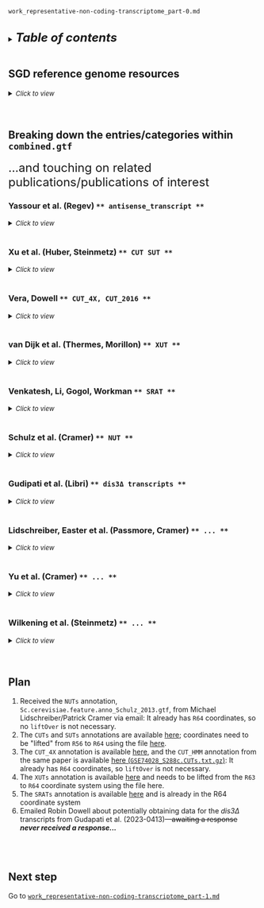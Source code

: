 
`work_representative-non-coding-transcriptome_part-0.md`
<br />
<br />

<details>
<summary><b><font size="+2"><i>Table of contents</i></font></b></summary>
<!-- MarkdownTOC -->

1. [SGD reference genome resources](#sgd-reference-genome-resources)
1. [Breaking down the entries/categories within `combined.gtf`](#breaking-down-the-entriescategories-within-combinedgtf)
    1. [Yassour et al. \(Regev\) `** antisense_transcript **`](#yassour-et-al-regev--antisense_transcript-)
        1. [Links](#links)
        1. [Problem](#problem)
        1. [Conclusion](#conclusion)
    1. [Xu et al. \(Huber, Steinmetz\) `** CUT SUT **`](#xu-et-al-huber-steinmetz--cut-sut-)
        1. [Links](#links-1)
        1. [Details](#details)
        1. [Related Methods entries](#related-methods-entries)
            1. [Array data analysis](#array-data-analysis)
            1. [Transcript categorization](#transcript-categorization)
            1. [Definition of CUTs](#definition-of-cuts)
        1. [Question and answer](#question-and-answer)
            1. [Question/problem](#questionproblem)
            1. [Answer](#answer)
                1. [Code/printed](#codeprinted)
        1. [Conclusion](#conclusion-1)
    1. [Vera, Dowell `** CUT_4X, CUT_2016 **`](#vera-dowell--cut_4x-cut_2016-)
        1. [Links](#links-2)
        1. [Details](#details-1)
            1. [Related Methods entry](#related-methods-entry)
                1. [*Explicit duration hidden Markov model*](#explicit-duration-hidden-markov-model)
                1. [*CUT identification*](#cut-identification)
                1. [*Annotation overlap and significance test*](#annotation-overlap-and-significance-test)
                1. [*Conserved CUT expression*](#conserved-cut-expression)
        1. [Question and answer #1](#question-and-answer-1)
            1. [Question](#question)
            1. [Answer](#answer-1)
        1. [Question and answer #2](#question-and-answer-2)
            1. [Question](#question-1)
                1. [Code](#code)
            1. [Answer](#answer-2)
        1. [Conclusion](#conclusion-2)
    1. [van Dijk et al. \(Thermes, Morillon\) `** XUT **`](#van-dijk-et-al-thermes-morillon--xut-)
        1. [Links](#links-3)
        1. [Question and answer](#question-and-answer-1)
            1. [Question](#question-2)
            1. [Answer](#answer-3)
        1. [Conclusion](#conclusion-3)
        1. [Miscellaneous](#miscellaneous)
    1. [Venkatesh, Li, Gogol, Workman `** SRAT **`](#venkatesh-li-gogol-workman--srat-)
        1. [Links](#links-4)
        1. [Details](#details-2)
            1. [Related methods entry](#related-methods-entry-1)
        1. [Question and answer](#question-and-answer-2)
            1. [Question](#question-3)
            1. [Answer](#answer-4)
        1. [Conclusion](#conclusion-4)
    1. [Schulz et al. \(Cramer\) `** NUT **`](#schulz-et-al-cramer--nut-)
        1. [Project links](#project-links)
        1. [Problem/note](#problemnote)
        1. [Evidence for the above](#evidence-for-the-above)
            1. [From Extended Experimental procedures, "PAR-CLIP Data Analysis"](#from-extended-experimental-procedures-par-clip-data-analysis)
            1. [From Extended Experimental procedures, "Multiplex ChIP-seq"](#from-extended-experimental-procedures-multiplex-chip-seq)
            1. [Related: Entry from *Genome Res* paper](#related-entry-from-genome-res-paper)
        1. [Solution: Email Patrick Cramer for the file](#solution-email-patrick-cramer-for-the-file)
            1. [Message #1](#message-1)
            1. [Message #2](#message-2)
            1. [Message #3](#message-3)
            1. [Message #4](#message-4)
    1. [Gudipati et al. \(Libri\) `** dis3Δ transcripts **`](#gudipati-et-al-libri--dis3%CE%94-transcripts-)
        1. [Links](#links-5)
        1. [Problem](#problem-1)
        1. [Maybe](#maybe)
        1. [Email to Robin Dowell](#email-to-robin-dowell)
    1. [Lidschreiber, Easter et al. \(Passmore, Cramer\) `** ... **`](#lidschreiber-easter-et-al-passmore-cramer---)
        1. [How I found this article](#how-i-found-this-article)
        1. [Question](#question-4)
    1. [Yu et al. \(Cramer\) `** ... **`](#yu-et-al-cramer---)
        1. [Links](#links-6)
        1. [How I found this article](#how-i-found-this-article-1)
    1. [Wilkening et al. \(Steinmetz\) `** ... **`](#wilkening-et-al-steinmetz---)
1. [Plan](#plan)
1. [Next step](#next-step)

<!-- /MarkdownTOC -->
</details>
<br />

<a id="sgd-reference-genome-resources"></a>
## SGD reference genome resources
<details>
<summary><font size="2"><i>Click to view</i></font></summary>

- [*G3* publication describing the history of the *S. cerevisiae* `S288c` reference genome](https://wiki.yeastgenome.org/images/1/1d/Engel_2013_PMID_24374639.pdf)
- [Downloads site](http://sgd-archive.yeastgenome.org/)
- [DNA and protein sequences](http://sgd-archive.yeastgenome.org/sequence)
- [List of dates of Genome Releases](http://downloads.yeastgenome.org/sequence/S288C_reference/dates_of_genome_releases.tab)
- [List of all chromosome sequence changes]()
- [`S288c` genome releases](http://sgd-archive.yeastgenome.org/sequence/S288C_reference/genome_releases/)
- [`S288c` genome `liftOver` chain files](http://sgd-archive.yeastgenome.org/sequence/S288C_reference/genome_releases/liftover/)
- [Other yeast strain genomes](http://sgd-archive.yeastgenome.org/sequence/strains)
</details>
<br />
<br />

<a id="breaking-down-the-entriescategories-within-combinedgtf"></a>
## Breaking down the entries/categories within `combined.gtf`
<font size="+2">...and touching on related publications/publications of interest</font>

<a id="yassour-et-al-regev--antisense_transcript-"></a>
### Yassour et al. (Regev) `** antisense_transcript **`
<details>
<summary><font size="2"><i>Click to view</i></font></summary>

Strand-specific RNA sequencing reveals extensive regulated long antisense transcripts that are conserved across yeast species, *Genome Biol* 2010

<a id="links"></a>
#### Links
- [Publication at genomebiology.com](https://genomebiology.biomedcentral.com/articles/10.1186/gb-2010-11-8-r87)
- [SGD entry for the publication](http://yeastgenome.org/reference/S000136009)
- [GEO Series GSE21739](http://ncbi.nlm.nih.gov/geo/query/acc.cgi?acc=GSE21739)

<a id="problem"></a>
#### Problem
- Given when this paper was published, it is not possible for the genomic coordinates to be in the `R64-1-1` system, the coordinate system used in our work.
- Furthermore, it is not clear in the paper what genome they aligned to.
- Given the date of publication, they may have used `R61-1-1 2008_06_05` ( UCSC Genome Browser version `sacCer2`) or perhaps (`R62-1-1 2009_02_18`)&mdash;or perhaps something even earlier than `R61`.

<a id="conclusion"></a>
#### Conclusion
These data are not usable in their current state.
</details>
<br />

<a id="xu-et-al-huber-steinmetz--cut-sut-"></a>
### Xu et al. (Huber, Steinmetz) `** CUT SUT **`
<details>
<summary><font size="2"><i>Click to view</i></font></summary>

Bidirectional promoters generate pervasive transcription in yeast, *Nature* 2009

<a id="links-1"></a>
#### Links
- [Publication at nature.com](https://www.nature.com/articles/nature07728)
- [ArrayExpress entry for the publication, E-TABM-590](https://www.ebi.ac.uk/biostudies/arrayexpress/studies/E-TABM-590?query=E-TABM-590)

<a id="details"></a>
#### Details
- CUT features (*not CUT_4X and CUT_2016*) come from `41586_2009_BFnature07728_MOESM276_ESM.xls` (Supplementary Table 3) tab "C".
- SUT features come from `41586_2009_BFnature07728_MOESM276_ESM.xls` (Supplementary Table 3) tab "B".
- (*"ORF-T's" are in tab "A"*.)
- Fasta used for alignment is available here: [steinmetzlab.embl.de/NFRsharing/scAll.fsa](steinmetzlab.embl.de/NFRsharing/scAll.fsa)

<a id="related-methods-entries"></a>
#### Related Methods entries
<a id="array-data-analysis"></a>
##### Array data analysis
Arrays profiled in conditions YPD, YPE and YPGal were normalized with genomic DNA as in \[16\]. Only the probes matching exactly and uniquely to the `S288c` genome were considered further. The normalized data were jointly segmented using a segmentation algorithm \[16\] and the automatically identified segments were curated using a custom web-interface ([Supplementary Information](https://www.nature.com/articles/nature07728#MOESM275)). This defined the set of manually curated transcripts.

To identify CUTs, arrays for the *rrp6Δ* strain were segmented jointly with the arrays of the wild-type strain in the same condition (SDC). `YJM789` arrays were normalized with `YJM789` genomic DNA as a reference. Only the probes matching exactly and uniquely to the `S288c`-aligned part of the `YJM789` sequence were considered further. The normalized data were segmented based on the alignment between `S288c` and `YJM789` \[28\].

<a id="transcript-categorization"></a>
##### Transcript categorization
The manually curated transcripts were overlapped with the genome annotation features and classified as: (1) SUTs, if they did not overlap with existing annotation; (2) ORF-Ts, if they overlapped with a verified or uncharacterized ORF; or (3) other. Transcripts detected solely in rrp6Δ were defined as (4) CUTs (see next section). We refer to the union of SUTs and CUTs also as unannotated transcripts. (5) Antisense transcripts were defined as unannotated transcripts that overlapped with other transcripts on the opposite strand.

<a id="definition-of-cuts"></a>
##### Definition of CUTs
The automatically detected segments for the *rrp6Δ* strain were overlapped with the manually curated transcripts. We defined three criteria: to not overlap any annotated feature; to show higher than twofold expression in *rrp6Δ* compared to wild type; and to be at least 100 bases long. Two types of CUTs were defined. CUTs of the first type were *rrp6Δ* segments that did not overlap any manually curated segments and fulfilled all three criteria. CUTs of the second type were derived from the *rrp6Δ* segments overlapping manually curated transcripts in either a one-to-one or a many-to-one relationship. The *rrp6Δ*-specific (non-overlapping) parts of these segments were classified as CUTs if they fulfilled all criteria.

<a id="question-and-answer"></a>
#### Question and answer
<a id="questionproblem"></a>
##### Question/problem
But what is `scAll.fsa`&mdash;i.e., what version of *S. cerevisiae* `S288c` is this?

<a id="answer"></a>
##### Answer
It appears to be '`S288C_reference_genome_R56-1-1_20070406/S288C_reference_sequence_R56-1-1_20070406.fsa`'

<a id="codeprinted"></a>
###### Code/printed
<details>
<summary><i>Code/printed: Answer</i></summary>

```bash
#!/bin/bash

cmp \
    scAll.fsa \
    S288C_reference_genome_R64-3-1_20210421/S288C_reference_sequence_R64-3-1_20210421.fsa
# scAll.fsa S288C_reference_genome_R64-3-1_20210421/S288C_reference_sequence_R64-3-1_20210421.fsa differ: char 3994, line 65

cmp \
    scAll.fsa \
    S288C_reference_genome_R58-1-1_20080305/S288C_reference_sequence_R58-1-1_20080305.fsa
# scAll.fsa S288C_reference_genome_R58-1-1_20080305/S288C_reference_sequence_R58-1-1_20080305.fsa differ: char 59260, line 971

cmp \
    scAll.fsa \
    S288C_reference_genome_R59-1-1_20080603/S288C_reference_sequence_R59-1-1_20080603.fsa
# scAll.fsa S288C_reference_genome_R59-1-1_20080603/S288C_reference_sequence_R59-1-1_20080603.fsa differ: char 59260, line 971

cmp \
    scAll.fsa \
    S288C_reference_genome_R54-1-1_20061006/S288C_reference_sequence_R54-1-1_20061006.fsa
# scAll.fsa S288C_reference_genome_R54-1-1_20061006/S288C_reference_sequence_R54-1-1_20061006.fsa differ: char 142600, line 2338

cmp \
    scAll.fsa \
    S288C_reference_genome_R55-1-1_20061110/S288C_reference_sequence_R55-1-1_20061110.fsa
# scAll.fsa S288C_reference_genome_R55-1-1_20061110/S288C_reference_sequence_R55-1-1_20061110.fsa differ: char 142600, line 2338

cmp \
    scAll.fsa \
    S288C_reference_genome_R56-1-1_20070406/S288C_reference_sequence_R56-1-1_20070406.fsa

cmp \
    scAll.fsa \
    S288C_reference_genome_R56-1-1_20070406/S288C_reference_sequence_R56-1-1_20070406.fsa \
        && echo "no difference"
# no difference
```
</details>
<br />

<a id="conclusion-1"></a>
#### Conclusion
OK, so it looks like they used `R56-1-1`; thus, the coordinates need to be lifted over from `R56-1-1` to `R64-1-1`. Will need [this particular `liftOver` chain file](sgd-archive.yeastgenome.org/sequence/S288C_reference/genome_releases/liftover/V56_2007_04_06_V64_2011_02_03.over.chain)
</details>
<br />

<a id="vera-dowell--cut_4x-cut_2016-"></a>
### Vera, Dowell `** CUT_4X, CUT_2016 **`
<details>
<summary><font size="2"><i>Click to view</i></font></summary>

<u>Survey of cryptic unstable transcripts in yeast, *BMC Genomics* 2016</u>

<a id="links-2"></a>
#### Links
- [Publication at BMC Genomics](https://bmcgenomics.biomedcentral.com/articles/10.1186/s12864-016-2622-5)
- CUT annotation from the paper: [`12864_2016_2622_MOESM5_ESM.xlsx`](https://static-content.springer.com/esm/art%3A10.1186%2Fs12864-016-2622-5/MediaObjects/12864_2016_2622_MOESM5_ESM.xlsx) (Table S1)

<a id="details-1"></a>
#### Details
<a id="related-methods-entry"></a>
##### Related Methods entry
<a id="explicit-duration-hidden-markov-model"></a>
###### *Explicit duration hidden Markov model*
We developed an explicit duration hidden Markov model (HMM) to analyze per nucleotide *rrp6Δ*/WT RNA-seq fold change signal (Fig. 1a) using the `Matlab` HMM toolkit (MATLAB 2012b, The MathWorks Inc., Natick, MA, 2012). The HMM consists of two main states, one parameterized to non-elevated regions of the transcriptome (i.e. not CUTs) and one for elevated (approximately ≥2 fold) regions of the transcriptome (i.e. CUTs). Specifically we expanded the CUT state into nine identical sub-states with unidirectional movement through the model (Additional file 14: Figure S11) thereby setting the minimum length of a CUT to nine nucleotides and producing a 10-State model that approximates a hidden semi-Markov model \[51\]. This allowed us to deviate from the exponential duration modelling of traditional HMMs and produce CUT annotations with a length distribution that better approximated previous studies \[5, 11\]. We note that when the model is used to generate representative sequences, the CUT state of the model produced sequences that are generally long (>34,000 bp) reflecting our bias to identify long regions of relatively consistent elevated coverage. Per nucleotide fold change values were converted to discrete values for analysis by our HMM as necessitated by the Matlab toolkit (Additional file 10: Table S5). Transition and emission probabilities are available in (Additional file 10: Tables S4, S5).

<a id="cut-identification"></a>
###### *CUT identification*
From the HMM we derived an initial set of raw CUT annotations. These raw annotations were filtered to remove snRNAs, snoRNAs, and rRNAs as well as expected hits resulting from genotypic differences in *rrp6Δ* strains relative to WT. Any remaining regions within 450 bp were merged together into a single annotation. Regions with average *rrp6Δ* read coverage less than the upper two-thirds of all nonzero coverage values for that strain and any regions less than 100 nt in length also were removed. Final CUT annotations are available from the GEO repository under accession number GSE74028 at http://www.ncbi.nlm.nih.gov/geo.

<a id="annotation-overlap-and-significance-test"></a>
###### *Annotation overlap and significance test*
We used `IntersectBed` \[50\] to quantify the extent of overlap between our HMM `S288c` CUT annotations and other data sets (Fig. 1b) requiring overlap of ≥25 % the length of either annotation. Because we removed raw HMM CUT annotations that overlapped snRNAs, snoRNAs, and rRNAs, we likewise removed any annotations from Xu et al. \[11\] and Gudipati et al. \[31\] that overlapped the removed raw HMM CUTs in `S288c` to properly reflect the extent of overlap between these data sets and our `S288c` CUTs. Hence only 885 of a total 925 Xu et al. \[11\] CUTs and 1972 of a total 2032 Gudipati et al. \[31\] dis3Δ transcripts were used in subsequent overlap analyses. To determine statistical significant we randomly sampled genomic regions with the same length distribution as `S288c` identified CUTs. After 200 iterations, overlap of these randomly sampled regions and previously annotated CUTs or *dis3Δ* transcripts approximate a normal distribution (Additional file 2: Figure S2B,E). We use two standard deviations from the mean to assess significance within our CUT annotations.

<a id="conserved-cut-expression"></a>
###### *Conserved CUT expression*
First we converted all CUT annotations from strain-specific coordinates to the 4-way alignment coordinate system. Then we calculated a histogram of CUT annotations along the 4-way alignment and all continuous regions ≥1 in the histogram were selected. The total histogram signal over these selected regions was averaged and used to determine the total number of CUTs overlapping that region. Regions with an average histogram signal >4 denoted 4x conserved CUT expression. We identified 208 regions where the CUT annotations were incongruent across the four strains and applied hand edits to resolve these incongruences where possible. Additionally, we examined those CUTs in 3 of the 4 strains and if the CUT is missed in the fourth strain by our filtering procedure (i.e. the fourth strain has a CUT in the raw HMM output) we brought back the filtered CUT annotation and considered these to be 4X conserved CUTs. The resulting changes in CUT annotations are reflected in summaries reported in Fig. 3a. After removing those CUTs with indels (relative to the four-way alignment) for more than 25% the length of the CUT, we derived the conserved expression results reported in Fig. 3c, d. In the case of unique CUTs (Fig. 3d) we only reported those CUTs that did not overlap a raw (but removed) annotation in either of other strains. To determine the significance of our CUT conservation analysis we randomized CUT annotations in all four strains to assess the chance of CUT conservation simply by chance. With 200 iterations, little to no random 4x conserved CUTs were found (Additional file 15: Figure S12).

<a id="question-and-answer-1"></a>
#### Question and answer #1
<a id="question"></a>
##### Question
What's the coordinate system? Does `liftOver` need to be performed?

<a id="answer-1"></a>
##### Answer
From <b>Methods</b> *"Genome sequences and annotations"*: "`S288c` genome and annotations are from the Saccharomyces Genome Database (SGD) `S288c` genome version 64 \[29\]." Thus, `liftOver` does not need to be performed.

<a id="question-and-answer-2"></a>
#### Question and answer #2
<a id="question-1"></a>
##### Question
What are the differences between CUT_2016 and CUT_4X in `combined.gtf`?

<a id="code"></a>
###### Code
<details>
<summary><i>Code: Question</i></summary>

```r
#!/usr/bin/env Rscript

Vera_Dowell <- t_ncRNA[stringr::str_detect(t_ncRNA$source, "^Vera*"), ]
Vera_Dowell$gene_id[!(
    duplicated(Vera_Dowell$gene_id) |
    duplicated(Vera_Dowell$gene_id, fromLast = TRUE)
)]
# [1] "CUT4251" "CUT4379"

Vera_Dowell[Vera_Dowell$gene_id %in% c("CUT4251", "CUT4379"), ]
# # A tibble: 2 × 9
#   seqnames start   end width strand source           type     score gene_id
#   <chr>    <int> <int> <int> <fct>  <fct>            <fct>    <dbl> <chr>  
# 1 XV       78074 78494   421 -      Vera_Dowell_2016 CUT_2016    NA CUT4251
# 2 XV       92778 92896   119 -      Vera_Dowell_2016 CUT_2016    NA CUT4379
```
`#NOTE` Both are found associated with type CUT_2016 but not type CUT_4X
</details>
<br />

<a id="answer-2"></a>
##### Answer
Except for the above two entries, they seem to be overwhelmingly the same. It's not clear to me what the two extra "CUT_2016" entried are amid all Vera, Dowell features.

<a id="conclusion-2"></a>
#### Conclusion
Move forward with CUT_4X (more specifically, the entries in [`12864_2016_2622_MOESM5_ESM.xlsx`](https://static-content.springer.com/esm/art%3A10.1186%2Fs12864-016-2622-5/MediaObjects/12864_2016_2622_MOESM5_ESM.xlsx), i.e., Table S1 from the publication).
</details>
<br />

<a id="van-dijk-et-al-thermes-morillon--xut-"></a>
### van Dijk et al. (Thermes, Morillon) `** XUT **`
<details>
<summary><font size="2"><i>Click to view</i></font></summary>

<u>XUTs are a class of Xrn1-sensitive antisense regulatory non-coding RNA in yeast, *Nature* 2011</u>

<a id="links-3"></a>
#### Links
- [Pubmed entry for the publication](pubmed.ncbi.nlm.nih.gov/21697827/)
- [Nature page for the publication](https://www.nature.com/articles/nature10118)

<a id="question-and-answer-1"></a>
#### Question and answer
<a id="question-2"></a>
##### Question
What's the coordinate system? Does `liftOver` need to be performed?

<a id="answer-3"></a>
##### Answer
From <b>Online Methods</b>, *"Transcriptome analysis and normalization"*: Genome was annotated according to SGD (http://www.yeastgenome.org/, 5 January 2010); SUT (stable unannotated transcript) and CUT (cryptic unstable transcript) annotations were retrieved \[22\].

According to \[`dates_of_genome_releases.tab` from the SGD\](`#TODO` *link to the file*), the "5 January 2010" release is "`R63-1-1 2010_01_05`".

`#TODO` `liftOver` from `R63` to `R64`

<a id="conclusion-3"></a>
#### Conclusion
1. Download the XUT annotation file (`gff3`)
- [Source page](http://vm-gb.curie.fr/XUT/index.htm)
- [The file proper](http://vm-gb.curie.fr/XUT/XUTs_Van_Dijk_et_al_2011.gff)
2. "Lift" the file from `R63` coordinates to `R64` coordinates

<a id="miscellaneous"></a>
#### Miscellaneous
There are 1658 entries in [the above `gff3`](http://vm-gb.curie.fr/XUT/XUTs_Van_Dijk_et_al_2011.gff) (which need to be "lifted" from `R63` to `R64`); for some reason, there are 1657 related records in `combined.gtf`. Just go with the `gff3` from van Dijk et al.
</details>
<br />

<a id="venkatesh-li-gogol-workman--srat-"></a>
### Venkatesh, Li, Gogol, Workman `** SRAT **`
<details>
<summary><font size="2"><i>Click to view</i></font></summary>

<u>Selective suppression of antisense transcription by Set2-mediated H3K36 methylation, *Nat Comm* 2016</u>

<a id="links-4"></a>
#### Links
- [Nature page for the publication](https://www.nature.com/articles/ncomms13610)

<a id="details-2"></a>
#### Details
<a id="related-methods-entry-1"></a>
##### Related methods entry
From <b>Methods</b> *"Identification of novel transcripts"*: "We aligned the unique reads obtained from the *SET2* deletion strain to the yeast genome (based on sequence dated April 2011 in the Saccharomyces Genome Database (http://www.yeastgenome.org/) and was obtained from the site ftp://ftp.ncbi.nlm.nih.gov/genbank/genomes/Eukaryotes/fungi/Saccharomyces_cerevisiae/SacCer_Apr2011) and identified all transcripts arising from each strand using the `Cufflinks` program. A five-nucleotide read gap was used to separate different transcripts. We used the `BEDtools` bioinformatics suite to refine this list of novel transcripts to remove known coding transcripts and their untranslated regions \[29\], and previously identified pervasive transcripts like the cryptic unstable transcripts (CUTs) \[4,5\], stable unannotated transcripts (SUTs) \[4\], and the Xrn1-sensitive unstable transcripts (XUTs) \[6\]. A discrepancy in these annotations arises from the fact that each transcript class was identified independent of one another, resulting in duplications that have not been resolved. We avoided this pitfall by removing all previously identified transcripts in our novel RNA identification pipeline. The resultant list of 1,179 novel transcripts (Supplementary Data 6) consisted entirely of transcripts from the antisense strand of protein-coding genes. This list was further pared down by estimating the differential expression of these transcripts (using limma in R) and requiring that the following parameters were met. First, to make sure that valid and complete transcripts were being designated, we selected identified transcripts with detectable expression (FPKM>1) either in the wild-type or the *SET2* deletion strain. This requirement also ensured that transcripts with breaks in the reads were removed from the analysis. Second, transcripts with a FDR of <5% (adjusted P value <0.05) were selected. Finally, we instituted a cutoff at twofold increase in the abundance of the transcripts in the *SET2* deletion mutant over the wild-type, to select ones that are upregulated upon loss of Set2. These parameters helped us obtain a list of 853 transcripts that we named SRATs."

<a id="question-and-answer-2"></a>
#### Question and answer
<a id="question-3"></a>
##### Question
What's the coordinate system? Does `liftOver` need to be performed?

<a id="answer-4"></a>
##### Answer
The coordinate system is "`SacCer_Apr2011`"; per [the SGD's official dates of genome releases](http://downloads.yeastgenome.org/sequence/S288C_reference/dates_of_genome_releases.tab), this looks to be the same as `R64-1-1`, which is given a release date of February, 2011. Thus, it seems that the authors used `R64-1-1`.

```txt
R54-1-1 2006_10_06
R55-1-1 2006_11_10
R56-1-1 2007_04_06
R57-1-1 2007_12_12
R58-1-1 2008_03_05
R59-1-1 2008_06_03
R60-1-1 2008_06_04
R61-1-1 2008_06_05      UCSC Genome Browser version sacCer2
R62-1-1 2009_02_18
R63-1-1 2010_01_05
R64-1-1 2011_02_03      UCSC Genome Browser version sacCer3
R64-2-1 2014_11_18      RefSeq GCF_000146045.1|GenBank GCA_000146045.1
R64-3-1 2021-04-21      RefSeq GCF_000146045.2|GenBank GCA_000146045.2 https://wiki.yeastgenome.org/index.php/
```

<a id="conclusion-4"></a>
#### Conclusion
Download the SRAT annotations: [`41467_2016_BFncomms13610_MOESM1735_ESM.csv`](static-content.springer.com/esm/art%3A10.1038%2Fncomms13610/MediaObjects/41467_2016_BFncomms13610_MOESM1735_ESM.csv) (Supplementary Data 1)
</details>
<br />

<a id="schulz-et-al-cramer--nut-"></a>
### Schulz et al. (Cramer) `** NUT **`
<details>
<summary><font size="2"><i>Click to view</i></font></summary>

<u>Transcriptome surveillance by selective termination of noncoding RNA synthesis, *Cell* 2013-1121</u>

<a id="project-links"></a>
#### Project links
- [EBI](https://www.ebi.ac.uk/ena/browser/view/PRJEB4393)
- [ArrayExpress](https://www.ebi.ac.uk/biostudies/arrayexpress/studies/E-MTAB-1766)

<a id="problemnote"></a>
#### Problem/note
Can't find a list of the ~1526 annotated NUTs: Thus, it's not clear to me how these annotations made it into `combined.gtf`.

However, they appear to be `R64-1-1` coordinates, which we can use...

<a id="evidence-for-the-above"></a>
#### Evidence for the above
<a id="from-extended-experimental-procedures-par-clip-data-analysis"></a>
##### From Extended Experimental procedures, "PAR-CLIP Data Analysis"
Quality-trimmed reads were aligned to the S. cerevisiae genome (`sacCer3`, April 2012) using the short read aligner `Bowtie` with maximum one mismatch and unique matches only (Langmead et al., 2009) (Bowtie
options: `-q -p 4 -S–sam-nohead -v 1 -n 1 -e 70 -l 28 -y -a -m 1–best–strata–phred33-quals`). Subsequently, BAM and PileUp files were generated using the `SAMTools` toolkit (Li et al., 2009).

<a id="from-extended-experimental-procedures-multiplex-chip-seq"></a>
##### From Extended Experimental procedures, "Multiplex ChIP-seq"
Reads were demultiplexed, quality-trimmed (Fastq Quality Filter), and mapped with `Bowtie 1.1.0` (Langmead et al., 2009) to the `SacCer3` genome assembly (Bowtie options: `-q -p 4 -S–sam-nohead -n 1 -e 70 -l 28 -y -m 1–best–strata–phred33-quals`). SAM files were converted into BAM files and read counts for every genomic position calculated using pileup from `SAMtools` (Li et al., 2009).

<a id="related-entry-from-genome-res-paper"></a>
##### Related: Entry from [*Genome Res* paper](https://genome.cshlp.org/content/28/12/1882.full)
It seems the list of NUTs was not made publicly available with the publication of Schulz et al. (Cramer); see [this link](https://genome.cshlp.org/content/28/12/1882.full), particularly the text associated with <b>Methods, List of noncoding RNAs and replication origins</b> in this [paper](https://genome.cshlp.org/content/28/12/1882.full):

"The list of CUTs was obtained from Xu et al. (2009), while the list of NUTs was kindly provided by the Cramer lab (Schulz et al. 2013). Among the NUTs, only those showing at least a twofold increase in +Rap/−Rap were taken into account to unify the threshold of ncRNA definition between CUTs and NUTs. The list of ARS (Supplemental Table S1) consists of the 234 ACS taken from Soriano et al. (2014) that overlap with the replication origins described in Hawkins et al. (2013), for which replication timing and efficiency have been defined. Replication origins with an efficiency <15% were not taken into account."

<a id="solution-email-patrick-cramer-for-the-file"></a>
#### Solution: Email Patrick Cramer for the file
<a id="message-1"></a>
##### Message #1
Tue 4/11/2023 12:41 PM  
From: Alavattam, Kris  
To: patrick.cramer@mpinat.mpg.de  
Cc: office.cramer@mpinat.mpg.de  

Dear Dr. Cramer,

Hi, my name is Kris Alavattam. I am a researcher in the laboratory of Dr. Toshio Tsukiyama, Fred Hutch Cancer Center, Seattle, WA USA. I am writing to inquire about obtaining the annotation file for Nrd1-unterminated transcripts (NUTs) described in your publication Schulz et al., Transcriptome Surveillance by Selective Termination of Noncoding RNA Synthesis, Cell 2013. My apologies if this file is publicly available and I have somehow missed it; I cannot seem to find it. I'll deeply appreciate any help you can provide.

Thank you for your time. Sincerely,  
Kris

Kris Alavattam, PhD  
he/him/his  
Staff Bioinformatician, Tsukiyama Lab  
Basic Sciences Division  
Fred Hutch Cancer Center  
Seattle, WA 98109

<a id="message-2"></a>
##### Message #2
Wed 4/12/2023 12:42 PM  
From: Cramer, Patrick <patrick.cramer@mpinat.mpg.de>  
To: Lidschreiber, Michael <michael.lidschreiber@mpinat.mpg.de>  
Cc: Office, Cramer <office.cramer@mpinat.mpg.de>;Alavattam, Kris  

Dear Michael

Can you point Kris to the right link?

Best Patrick

<a id="message-3"></a>
##### Message #3
Wed 4/12/2023 3:09 PM  
From: Lidschreiber, Michael <michael.lidschreiber@mpinat.mpg.de>  
To: Alavattam, Kris  
Cc: Office, Cramer <office.cramer@mpinat.mpg.de>;Cramer, Patrick <patrick.cramer@mpinat.mpg.de>  

Dear Kris,

Please find the annotation file attached.

Let me know if you need anything else.

Kind regards,  
Michael

<a id="message-4"></a>
##### Message #4
Wed 4/12/2023 5:09 AM  
From: Alavattam, Kris  
To: Lidschreiber, Michael <michael.lidschreiber@mpinat.mpg.de>  
Cc: Office, Cramer <office.cramer@mpinat.mpg.de>;Cramer, Patrick <patrick.cramer@mpinat.mpg.de>  

Thank you very much!

Best,  
Kris

Kris Alavattam, PhD  
he/him/his  
Staff Bioinformatician, Tsukiyama Lab  
Basic Sciences Division  
Fred Hutch Cancer Center  
Seattle, WA 98109
</details>
<br />

<a id="gudipati-et-al-libri--dis3%CE%94-transcripts-"></a>
### Gudipati et al. (Libri) `** dis3Δ transcripts **`
<details>
<summary><font size="2"><i>Click to view</i></font></summary>

<u>Extensive Degradation of RNA Precursors by the Exosome in Wild-Type Cells, *Mol Cell* 2012</u>

<a id="links-5"></a>
#### Links
- [ArrayExpress E-MTAB-1246](https://www.ebi.ac.uk/biostudies/arrayexpress/studies/E-MTAB-1246)
- [Online Mol Cell publication at sciencedirect.com](https://www.sciencedirect.com/science/article/pii/S1097276512007368?)
- [Publication via Europe PMC](https://europepmc.org/article/MED/23000176)
- [Publication entry on the SGD](https://www.yeastgenome.org/reference/S000152662)
- [Review on facultyopinions.com](https://facultyopinions.com/article/717980293#eval793471523)

<a id="problem-1"></a>
#### Problem
Although publications have made use of *dis3∆*-unique transcript annotations in their analyses, the annotations do not appear to be available in an explicit form amid the supplementary files, nor do they appear to be available from ArrayExpress.

<a id="maybe"></a>
#### Maybe
- Assess the paper's <b>Methods</b> section to understand how the transcript annotations were generated.
- Find and include the annotations in our "representative non-coding transcriptome" analyses.
- Would I need to process [this large "processed file" available from ArrayExpress](https://www.ebi.ac.uk/biostudies/files/E-MTAB-1246/normProbeIntensity.txt) in order to obtain transcript annotations?
- It would nice to include these annotations in the "representative non-coding transcriptome"

<a id="email-to-robin-dowell"></a>
#### Email to Robin Dowell
Thu 4/13/2023 9:49 AM  
From: Alavattam, Kris  
To: robin.dowell@colorado.edu  

Dear Dr. Dowell,

Hi, my name is Kris Alavattam. I am a researcher in the laboratory of Toshio Tsukiyama, Fred Hutch Cancer Center, Seattle, WA USA. I am writing to inquire about data associated with experiments performed in your publication Vera and Dowell, Survey of cryptic unstable transcripts in yeast, BMC Genomics 2016.

In Figure 1b, you examine the intersection of your HMM-defined CUTs with dis3∆ transcripts from Gudipati et al. (Extensive degradation of RNA precursors by the exosome in wild type cells, Mol Cell 2012). We are analyzing the expression of cryptic transcripts in our yeast model system and, like you, performing experiments to assess set overlaps with previously described/published yeast cryptic transcripts (indeed, we are including the CUTs called with your HMM model in our study). We would like to assess the dis3∆ transcripts as well and wonder if you have these reprocessed data from Gudipati et al. that you'd be willing to share with us. Many publications, such as yours in the case of the HMM and 4x-conserved CUTs, provide these data in the form of annotations in gtf or gff3 files—do you have similar such data for the dis3∆ transcripts reprocessed from the initial microarray data? Or perhaps in another non-gtf/gff3 form derived from the microarray data published by Gudipati et al.? I'll deeply appreciate any help you can provide.

Thank you for your time. Best,  
Kris

Kris Alavattam, PhD  
he/him/his  
Staff Bioinformatician, Tsukiyama Lab  
Basic Sciences Division  
Fred Hutch Cancer Center  
Seattle, WA 98109
</details>
<br />

<a id="lidschreiber-easter-et-al-passmore-cramer---"></a>
### Lidschreiber, Easter et al. (Passmore, Cramer) `** ... **`
<details>
<summary><font size="2"><i>Click to view</i></font></summary>

<u>The APT complex is involved in non-coding RNA transcription and is distinct from CPF, *Nucleic Acids Res* 2018</u>

<a id="how-i-found-this-article"></a>
#### How I found this article
Googled "`GSE95556_Sc.cerevisiae.feature.anno_Steinmetz_2013.gtf`" to find out what study the file is associated with. The top result was [the GEO page, GSE114301, for Lidschreiber, Easter et al.](https://www.ncbi.nlm.nih.gov/geo/query/acc.cgi?acc=GSE114301). Although Steinmetz is not an author on this study, the following annotation files are made available on this page:
- [`GSE114301_S.cerevisiae.mRNA.snRNA.snoRNA.anno_Steinmetz_2013.gtf.gz`](https://www.ncbi.nlm.nih.gov/geo/download/?acc=GSE114301&format=file&file=GSE114301%5FS%2Ecerevisiae%2EmRNA%2EsnRNA%2EsnoRNA%2Eanno%5FSteinmetz%5F2013%2Egtf%2Egz)
- [`GSE114301_S.cerevisiae.mRNA.snRNA.snoRNA.anno_Steinmetz_2013_DESeq2_results_table.txt.gz`](https://www.ncbi.nlm.nih.gov/geo/download/?acc=GSE114301&format=file&file=GSE114301%5FS%2Ecerevisiae%2EmRNA%2EsnRNA%2EsnoRNA%2Eanno%5FSteinmetz%5F2013%5FDESeq2%5Fresults%5Ftable%2Etxt%2Egz)
- [`GSE114301_S.cerevisiae.mRNA.snRNA.snoRNA.anno_Steinmetz_2013_rawHTSeq-counts.txt.gz`](https://www.ncbi.nlm.nih.gov/geo/download/?acc=GSE114301&format=file&file=GSE114301%5FS%2Ecerevisiae%2EmRNA%2EsnRNA%2EsnoRNA%2Eanno%5FSteinmetz%5F2013%5FrawHTSeq%2Dcounts%2Etxt%2Egz)

<a id="question-4"></a>
#### Question
Is this something I want to follow up on/something we want to include in the "representative non-coding transcriptome"?
</details>
<br />

<a id="yu-et-al-cramer---"></a>
### Yu et al. (Cramer) `** ... **`
<details>
<summary><font size="2"><i>Click to view</i></font></summary>

<u>Architecture of the RNA polymerase II-Paf1C-TFIIS transcription elongation complex, *Nat Commun* 2017</u>

<a id="links-6"></a>
#### Links
- [PubMed entry](https://pubmed.ncbi.nlm.nih.gov/28585565/)
- [Publication on PubMed](https://www.ncbi.nlm.nih.gov/pmc/articles/PMC5467213/)

<a id="how-i-found-this-article-1"></a>
#### How I found this article
To learn about the study associated with "`GSE95556_Sc.cerevisiae.feature.anno_Steinmetz_2013.gtf`" and, more importantly, to find out what the annotations are within this file, [I Googled "GSE95556"](https://www.google.com/search?q=GSE95556&oq=GSE95556&aqs=chrome..69i57j0i546l5.257j0j9&sourceid=chrome&ie=UTF-8).
</details>
<br />

<a id="wilkening-et-al-steinmetz---"></a>
### Wilkening et al. (Steinmetz) `** ... **`
<details>
<summary><font size="2"><i>Click to view</i></font></summary>

<u>An efficient method for genome-wide polyadenylation site mapping and RNA quantification, *Nucleic Acids Res* 2013</u>

This seems to be the file that "`GSE95556_Sc.cerevisiae.feature.anno_Steinmetz_2013.gtf`" is associated with&mdash;awaiting feedback from Alison regarding this.

`#NOTE` She's not sure&mdash;it is a file first introduced to the lab by Christine.

`#TODO` Follow up on this.
</details>
<br />
<br />

<a id="plan"></a>
## Plan
1. Received the `NUTs` annotation, `Sc.cerevisiae.feature.anno_Schulz_2013.gtf`, from Michael Lidschreiber/Patrick Cramer via email: It already has `R64` coordinates, so no `liftOver` is not necessary.
2. The `CUTs` and `SUTs` annotations are available [here](https://static-content.springer.com/esm/art%3A10.1038%2Fnature07728/MediaObjects/41586_2009_BFnature07728_MOESM276_ESM.xls); coordinates need to be "lifted" from `R56` to `R64` using the file [here](sgd-archive.yeastgenome.org/sequence/S288C_reference/genome_releases/liftover/V56_2007_04_06_V64_2011_02_03.over.chain).
3. The `CUT_4X` annotation is available [here](https://static-content.springer.com/esm/art%3A10.1186%2Fs12864-016-2622-5/MediaObjects/12864_2016_2622_MOESM5_ESM.xlsx), and the `CUT_HMM` annotation from the same paper is available [here (`GSE74028_S288c.CUTs.txt.gz`)](https://ftp.ncbi.nlm.nih.gov/geo/series/GSE74nnn/GSE74028/suppl/GSE74028_S288c.CUTs.txt.gz): It already has `R64` coordinates, so `liftOver` is not necessary.
4. The `XUTs` annotation is available [here](http://vm-gb.curie.fr/XUT/XUTs_Van_Dijk_et_al_2011.gff) and needs to be lifted from the `R63` to `R64` coordinate system using the file here.
5. The `SRATs` annotation is available [here](static-content.springer.com/esm/art%3A10.1038%2Fncomms13610/MediaObjects/41467_2016_BFncomms13610_MOESM1735_ESM.csv) and is already in the R64 coordinate system
6. Emailed Robin Dowell about potentially obtaining data for the *dis3∆* transcripts from Gudapati et al. (2023-0413)&mdash;~~awaiting a response~~ ***never received a response...***
<br />
<br />

<a id="next-step"></a>
## Next step
Go to [`work_representative-non-coding-transcriptome_part-1.md`](./work_representative-non-coding-transcriptome_part-1.md)
<br />
